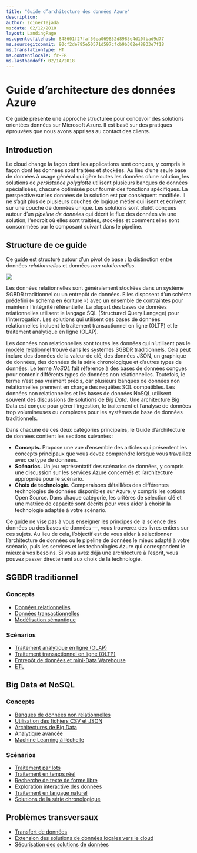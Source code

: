 ```yaml
---
title: "Guide d’architecture des données Azure"
description: 
author: zoinerTejada
ms:date: 02/12/2018
layout: LandingPage
ms.openlocfilehash: 848601f27faf56ea069852d8983e4d10fbad9d77
ms.sourcegitcommit: 90cf2de795e50571d597cfcb9b302e48933e7f18
ms.translationtype: HT
ms.contentlocale: fr-FR
ms.lasthandoff: 02/14/2018
---
```

# <a name="azure-data-architecture-guide"></a>Guide d’architecture des données Azure

Ce guide présente une approche structurée pour concevoir des solutions orientées données sur Microsoft Azure. Il est basé sur des pratiques éprouvées que nous avons apprises au contact des clients.

## <a name="introduction"></a>Introduction

Le cloud change la façon dont les applications sont conçues, y compris la façon dont les données sont traitées et stockées. Au lieu d’une seule base de données à usage général qui gère toutes les données d’une solution, les solutions de _persistance polyglotte_ utilisent plusieurs banques de données spécialisées, chacune optimisée pour fournir des fonctions spécifiques. La perspective sur les données de la solution est par conséquent modifiée. Il ne s’agit plus de plusieurs couches de logique métier qui lisent et écrivent sur une couche de données unique. Les solutions sont plutôt conçues autour d’un *pipeline de données* qui décrit le flux des données via une solution, l’endroit où elles sont traitées, stockées et comment elles sont consommées par le composant suivant dans le pipeline. 

## <a name="how-this-guide-is-structured"></a>Structure de ce guide

Ce guide est structuré autour d’un pivot de base : la distinction entre données *relationnelles* et données *non relationnelles*. 

![](./images/guide-steps.svg)

Les données relationnelles sont généralement stockées dans un système SGBDR traditionnel ou un entrepôt de données. Elles disposent d’un schéma prédéfini (« schéma en écriture ») avec un ensemble de contraintes pour maintenir l’intégrité référentielle. La plupart des bases de données relationnelles utilisent le langage SQL (Structured Query Langage) pour l’interrogation. Les solutions qui utilisent des bases de données relationnelles incluent le traitement transactionnel en ligne (OLTP) et le traitement analytique en ligne (OLAP).

Les données non relationnelles sont toutes les données qui n’utilisent pas le [modèle relationnel](https://en.wikipedia.org/wiki/Relational_model) trouvé dans les systèmes SGBDR traditionnels. Cela peut inclure des données de la valeur de clé, des données JSON, un graphique de données, des données de la série chronologique et d’autres types de données. Le terme *NoSQL* fait référence à des bases de données conçues pour contenir différents types de données non relationnelles. Toutefois, le terme n’est pas vraiment précis, car plusieurs banques de données non relationnelles prennent en charge des requêtes SQL compatibles. Les données non relationnelles et les bases de données NoSQL utilisent souvent des discussions de solutions de *Big Data*. Une architecture Big Data est conçue pour gérer l’ingestion, le traitement et l’analyse de données trop volumineuses ou complexes pour les systèmes de base de données traditionnels. 

Dans chacune de ces deux catégories principales, le Guide d’architecture de données contient les sections suivantes :

- **Concepts.** Propose une vue d’ensemble des articles qui présentent les concepts principaux que vous devez comprendre lorsque vous travaillez avec ce type de données.
- **Scénarios.** Un jeu représentatif des scénarios de données, y compris une discussion sur les services Azure concernés et l’architecture appropriée pour le scénario.
- **Choix de technologie.** Comparaisons détaillées des différentes technologies de données disponibles sur Azure, y compris les options Open Source. Dans chaque catégorie, les critères de sélection clé et une matrice de capacité sont décrits pour vous aider à choisir la technologie adaptée à votre scénario.

Ce guide ne vise pas à vous enseigner les principes de la science des données ou des bases de données &mdash;, vous trouverez des livres entiers sur ces sujets. Au lieu de cela, l’objectif est de vous aider à sélectionner l’architecture de données ou le pipeline de données le mieux adapté à votre scénario, puis les services et les technologies Azure qui correspondent le mieux à vos besoins. Si vous avez déjà une architecture à l’esprit, vous pouvez passer directement aux choix de la technologie.

## <a name="traditional-rdbms"></a>SGBDR traditionnel

### <a name="concepts"></a>Concepts

- [Données relationnelles](./concepts/relational-data.md) 
- [Données transactionnelles](./concepts/transactional-data.md) 
- [Modélisation sémantique](./concepts/semantic-modeling.md) 

### <a name="scenarios"></a>Scénarios

- [Traitement analytique en ligne (OLAP)](./scenarios/online-analytical-processing.md)
- [Traitement transactionnel en ligne (OLTP)](./scenarios/online-transaction-processing.md) 
- [Entrepôt de données et mini-Data Warehouse](./scenarios/data-warehousing.md)
- [ETL](./scenarios/etl.md) 

## <a name="big-data-and-nosql"></a>Big Data et NoSQL

### <a name="concepts"></a>Concepts

- [Banques de données non relationnelles](./concepts/non-relational-data.md)
- [Utilisation des fichiers CSV et JSON](./concepts/csv-and-json.md)
- [Architectures de Big Data](./concepts/big-data.md)
- [Analytique avancée](./concepts/advanced-analytics.md) 
- [Machine Learning à l’échelle](./concepts/machine-learning-at-scale.md)

### <a name="scenarios"></a>Scénarios

- [Traitement par lots](./scenarios/batch-processing.md)
- [Traitement en temps réel](./scenarios/real-time-processing.md)
- [Recherche de texte de forme libre](./scenarios/search.md)
- [Exploration interactive des données](./scenarios/interactive-data-exploration.md)
- [Traitement en langage naturel](./scenarios/natural-language-processing.md)
- [Solutions de la série chronologique](./scenarios/time-series.md)

## <a name="cross-cutting-concerns"></a>Problèmes transversaux

- [Transfert de données](./scenarios/data-transfer.md) 
- [Extension des solutions de données locales vers le cloud](./scenarios/hybrid-on-premises-and-cloud.md) 
- [Sécurisation des solutions de données](./scenarios/securing-data-solutions.md) 
